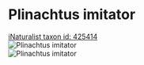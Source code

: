 
Plinachtus imitator
===================
  
[iNaturalist taxon id: 425414](https://www.inaturalist.org/taxa/425414)  
![Plinachtus imitator](https://inaturalist-open-data.s3.amazonaws.com/photos/209324387/medium.jpg)  
![Plinachtus imitator](https://inaturalist-open-data.s3.amazonaws.com/photos/209324433/medium.jpg)